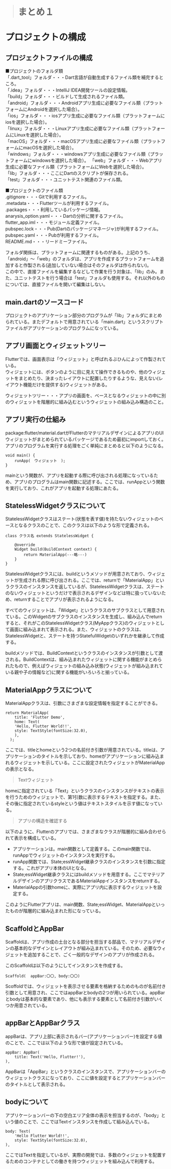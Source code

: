 > # まとめ１　
# プロジェクトの構成
## プロジェクトファイルの構成  
■プロジェクトのフォルダ類  
「.dart_tool」フォルダ・・・Dart言語が自動生成するファイル類を補完するところ。  
「.idea」フォルダ・・・IntelliJ IDEA開発ツールの設定情報。  
「build」フォルダ・・・ビルドして生成されるファイル類。  
「android」フォルダ・・・Androidアプリ生成に必要なファイル類（プラットフォームにAndroidを選択した場合）。  
「ios」フォルダ・・・iosアプリ生成に必要なファイル類（プラットフォームにiosを選択した場合）。  
「linux」フォルダ・・・Linuxアプリ生成に必要なファイル類（プラットフォームにLinuxを選択した場合）。  
「macOS」フォルダ・・・macOSアプリ生成に必要なファイル類（プラットフォームにmacOSを選択した場合）。  
「windows」フォルダ・・・windowsアプリ生成に必要なファイル類（プラットフォームにwindowsを選択した場合）。
「web」フォルダ・・・Webアプリ生成に必要なファイル類（プラットフォームにWebを選択した場合）。  
「lib」フォルダ・・・ここにDartのスクリプトが保存される。  
「test」フォルダ・・・ユニットテスト関連のファイル類。  

■プロジェクトのファイル類  
.gitignore・・・Gitで利用するファイル。  
.metadata・・・Flutterツールが利用するファイル。  
.packages・・・利用しているパッケージ情報。  
anarysis_option.yaml・・・Dartの分析に関するファイル。  
flutter_app.iml・・・モジュール定義ファイル。  
pubspec.lock・・・Pub(Dartのパッケージマネージャ)が利用するファイル。  
pubspec.yaml・・・Pubが利用するファイル。  
README.md・・・リードミーファイル。  

フォルダ関係は、プラットフォームに関連するものがある。上記のうち、「android」～「web」のフォルダは、アプリを作成するプラットフォームを追加すると作製される(追加していない場合はそのフォルダは作られない)。  
この中で、直接ファイルを編集するなどして作業を行う対象は、「lib」のみ。また、ユニットテストを行う場合は「test」フォルダも使用する。それ以外のものについては、直接ファイルを開いて編集はしない。  

## main.dartのソースコード  
プロジェクトのアプリケーション部分のプログラムが「lib」フォルダにまとめられている。またデフォルトで用意されている「main.dart」というスクリプトファイルがアプリケーションのプログラムになっている。  

## アプリ画面とウィジェットツリー  
Flutterでは、画面表示は「ウィジェット」と呼ばれるぶひんによって作製されている。  
ウィジェットには、ボタンのように目に見えて操作できるものや、他のウィジェットをまとめたり、決まったレイアウトに配置したりするような、見えない(レイアウト機能だけを提供する)ウィジェットがある。  
  
ウィジェットツリー・・・アプリの画面を、ベースとなるウィジェットの中に別のウィジェットを階層的に組み込むというウィジェットの組み込み構造のこと。  

## アプリ実行の仕組み  
package:flutter/material.dartがFlutterのマテリアルデザインによるアプリのUIウィジェットがまとめられているパッケージであるため最初にimportしておく。  
アプリのプログラムを実行する処理をごく単純にまとめると以下のようになる。
```
void main() {
    runApp(　ウィジェット　);
}
```
mainという関数が、アプリを起動する際に呼び出される処理になっているため、アプリのプログラムはmain関数に記述する。ここでは、runAppという関数を実行しており、これがアプリを起動する処理にあたる。  
## StatelessWidgetクラスについて  
StatelessWidgetクラスはステート(状態を表す値)を持たないウィジェットのベースとなるクラスのことで、このクラスは以下のような形で定義される。
```
class クラス名 extends StatelessWidget {

    @override
    Widget build(BuildContext context) {
        return MaterialApp(---略---)
    }
}
```
StatelessWidgetクラスには、buildというメソッドが用意されており、ウィジェットが生成される際に呼び出される。ここでは、returnで「MaterialApp」というクラスのインスタンスを返しているが、StatelessWidgetクラスは、ステートのないウィジェットというだけで表示されるデザインなどは特に扱っていないため、returnすることでアプリが表示されるようになる。  

すべてのウィジェットは、「Widget」というクラスのサブクラスとして用意されている。このWidgetのサブクラスのインスタンスを生成し、組み込んでreturnすると、それがこのStatelessWidgetクラス(MyAppクラス)のウィジェットとして画面に組み込まれて表示される。また、ウィジェットのクラスは、StatelessWidgetと、ステートを持つStatefulWidgetのいずれかを継承して作成する。  

buildメソッドでは、BuildContextというクラスのインスタンスが引数として渡される。BuildContextは、組み込まれたウィジェットに関する機能がまとめられたもので、例えばウィジェットの組み込み状態(ウィジェットが組み込まれている親や子の情報など)に関する機能がいろいろと揃っている。

## MaterialAppクラスについて
MaterialAppクラスは、引数にさまざまな設定情報を指定することができる。
```
return MaterialApp(
    title: 'Flutter Demo',
    home: Text(
    'Hello, Flutter World!!',
    style: TextStyle(fontSize:32.0),
    ),
  );
```
ここでは、titleとhomeという2つの名前付き引数が用意されている。titleは、アプリケーションのタイトルを示しており、homeがアプリケーションに組み込まれるウィジェットを示している。ここに設定されたウィジェットがMaterialAppの表示となる。
> Textウィジェット  

homeに指定されている「Text」というクラスのインスタンスがテキストの表示を行うためのウィジェットで、第1引数に表示するテキストを指定する。また、その後に指定されているstyleという値はテキストスタイルを示す値になっている。

> アプリの構造を確認する

以下のように、Flutterのアプリでは、さまざまなクラスが階層的に組み合わせられて表示を構成している。  
- アプリケーションは。main関数として定義する。このmain関数では、runAppでウィジェットのインスタンスを実行する。 
- runApp関数では、State;essWidget継承クラスのインスタンスを引数に指定する。これがアプリ本体のUIとなる。
- State;essWidget継承クラスにはbuildメソッドを用意する。ここでマテリアルデザインのアプリクラスであるMaterialAppインスタンスをreturnする。
- MaterialAppの引数homeに、実際にアプリ内に表示するウィジェットを設定する。

このようにFlutterアプリは、main関数、State;essWidget、MaterialAppといったものが階層的に組み込まれた形になっている。
## ScaffoldとAppBar
Scaffoldは、アプリ作成の土台となる部分を担当する部品で、マテリアルデザインの基本的なデザインとレイアウトが組み込まれている。そのため、必要なウィジェットを追加することで、ごく一般的なデザインのアプリが作成される。

このScaffoldは以下のようにしてインスタンスを作成する。
```
Scaffold(  appBar:〇〇, body:〇〇)
```
Scoffoldでは、ウィジェットを表示させる要素を格納するためのものが名前付き引数として用意され、ここではappBarとbodyの2つが用いられている。appBarとbodyは基本的な要素であり、他にも表示する要素として名前付き引数がいくつか用意されている。
## appBarとAppBarクラス
appBarは、アプリ上部に表示されるバー(アプリケーションバー)を設定する値のことで、ここでは以下のような形で値が設定されている。
```
appBar: AppBar(
    title: Text('Hello, Flutter!'),
),
```
AppBarは「AppBar」というクラスのインスタンスで、アプリケーションバーのウィジェットクラスになっており、ここに値を設定するとアプリケーションバーのタイトルとして表示される。
## bodyについて
アプリケーションバーの下の空白エリア全体の表示を担当するのが、「body」という値のことで、ここではTextインスタンスを作成して組み込んでいる。
```
body: Text(
    'Hello Flutter World!!',
    style: TextStyle(fontSize:32.0),
),
```
ここではTextを指定しているが、実際の開発では、多数のウィジェットを配置するためのコンテナとしての働きを持つウィジェットを組み込んで利用する。